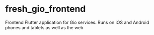 # fresh_gio_frontend
Frontend Flutter application for Gio services. Runs on iOS and Android phones and tablets as well as the web
